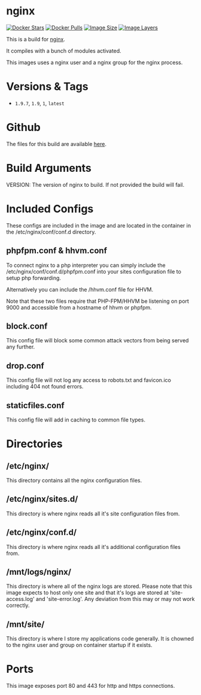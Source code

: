 # nginx
[![Docker Stars](https://img.shields.io/docker/stars/ryantheallmighty/nginx.svg?style=flat-square)](https://hub.docker.com/r/ryantheallmighty/nginx/) [![Docker Pulls](https://img.shields.io/docker/pulls/ryantheallmighty/nginx.svg?style=flat-square)](https://hub.docker.com/r/ryantheallmighty/nginx/) [![Image Size](https://img.shields.io/imagelayers/image-size/ryantheallmighty/nginx/latest.svg?style=flat-square)](https://imagelayers.io/?images=ryantheallmighty%2Fnginx) [![Image Layers](https://img.shields.io/imagelayers/layers/ryantheallmighty/nginx/latest.svg?style=flat-square)](https://imagelayers.io/?images=ryantheallmighty%2Fnginx)

This is a build for [nginx](http://nginx.org/).

It compiles with a bunch of modules activated.

This images uses a nginx user and a nginx group for the nginx process.

# Versions & Tags
- `1.9.7`, `1.9`, `1`, `latest`

# Github
The files for this build are available [here](https://github.com/RyanTheAllmighty/Dockerfiles/tree/master/nginx).

# Build Arguments
VERSION: The version of nginx to build. If not provided the build will fail.

# Included Configs
These configs are included in the image and are located in the container in the /etc/nginx/conf/conf.d directory.

## phpfpm.conf & hhvm.conf
To connect nginx to a php interpreter you can simply include the /etc/nginx/conf/conf.d/phpfpm.conf into your sites configuration file to setup php forwarding.

Alternatively you can include the /hhvm.conf file for HHVM.

Note that these two files require that PHP-FPM/HHVM be listening on port 9000 and accessible from a hostname of hhvm or phpfpm.

## block.conf
This config file will block some common attack vectors from being served any further.

## drop.conf
This config file will not log any access to robots.txt and favicon.ico including 404 not found errors.

## staticfiles.conf
This config file will add in caching to common file types.

# Directories
## /etc/nginx/
This directory contains all the nginx configuration files.

## /etc/nginx/sites.d/
This directory is where nginx reads all it's site configuration files from.

## /etc/nginx/conf.d/
This directory is where nginx reads all it's additional configuration files from.

## /mnt/logs/nginx/
This directory is where all of the nginx logs are stored. Please note that this image expects to host only one site and that it's logs are stored at 'site-access.log' and 'site-error.log'. Any deviation from this may or may not work correctly.

## /mnt/site/
This directory is where I store my applications code generally. It is chowned to the nginx user and group on container startup if it exists.

# Ports
This image exposes port 80 and 443 for http and https connections.